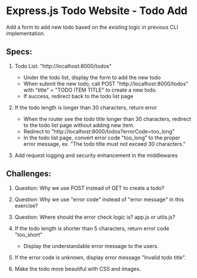 # Express.js Todo Website - Todo Add

Add a form to add new todo based on the existing logic in previous CLI implementation.

## Specs:

1. Todo List: "http://localhost:8000/todos"

   - Under the todo list, display the form to add the new todo
   - When submit the new todo, call POST "http://localhost:8000/todos"
     with "title" = "TODO ITEM TITLE" to create a new todo.
   - If success, redirect back to the todo list page

2. If the todo length is longer than 30 characters, return error

   - When the router see the todo title longer than 30 characters,
     redirect to the todo list page without adding new item.
   - Redirect to "http://localhost:8000/todos?errorCode=too_long"
   - In the todo list page, convert error code "too_long" to the proper error message,
     ex. "The todo title must not exceed 30 characters."

3. Add request logging and security enhancement in the middlewares

## Challenges:

1. Question: Why we use POST instead of GET to create a todo?

2. Question: Why we use "error code" instead of "error message" in this exercise?

3. Question: Where should the error check logic is? app.js or utils.js?

4. If the todo length is shorter than 5 characters, return error code "too_short"

   - Display the understandable error message to the users.

5. If the error code is unknown, display error message "Invalid todo title".

6. Make the todo more beautiful with CSS and images.
